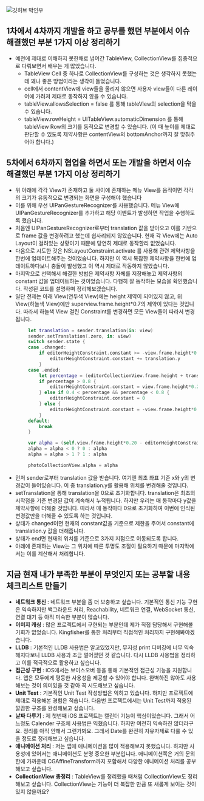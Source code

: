![깃허브 박인우](https://user-images.githubusercontent.com/61109660/160549255-3a5d54da-3502-4526-809b-7abfe3f2302e.png)

## 1차에서 4차까지 개발을 하고 공부를 했던 부분에서 이슈 해결했던 부분 1가지 이상 정리하기

- 예전에 제대로 이해하지 못한채로 넘어간 TableView, CollectionView를 집중적으로 다뤄보면서 배우는 게 많았습니다.
  - TableView Cell 중 하나로 CollectionView를 구성하는 것은 생각하지 못했는데 꽤나 좋은 방법이라는 생각이 들었습니다.
  - cell에서 contentView에 view들을 올리지 않으면 사용자 view들이 다른 레이어에 가려져 제대로 동작하지 않을 수 있습니다.
  - tableView.allowsSelection = false 를 통해 tableView의 selection을 막을 수 있습니다.
  - tableView.rowHeight = UITableView.automaticDimension 를 통해 tableView Row의 크기를 동적으로 변경할 수 있습니다. (이 때 높이를 제대로 판단할 수 있도록 제약사항은 contentView의 bottomAnchor까지 잘 맞춰주어야 합니다.)

## 5차에서 6차까지 협업을 하면서 또는 개발을 하면서 이슈 해결했던 부분 1가지 이상 정리하기

-   위 아래에 각각 View가 존재하고 둘 사이에 존재하는 메뉴 View를 움직이면 각각의 크기가 유동적으로 변경되는 화면을 구성해야 했습니다
-   이를 위해 우선 UIPanGestureRecognizer를 사용했습니다. 메뉴 View에 UIPanGestureRecognizer를 추가하고 해당 이벤트가 발생하면 작업을 수행하도록 했습니다.
-   처음엔 UIPanGestureRecognizer로부터 translation 값을 받아오고 이를 기반으로 frame 값을 변경하려고 했는데 쉽사리되지 않았습니다. 현재 각 View에는 Auto Layout이 걸려있는 상황이기 때문에 당연히 제대로 동작할리 없었습니다.
-   다음으로 시도한 것은 NSLayoutConstraint.activate 를 사용해 관련 제약사항을 한번에 업데이트해주는 것이었습니다. 하지만 이 역시 복잡한 제약사항을 한번에 업데이트하다보니 충돌이 발생했고 이 역시 제대로 작동하지 않았습니다.
-   마지막으로 선택해서 해결한 방법은 제약사항 자체를 저장해놓고 제약사항의 constant 값을 업데이트하는 것이었습니다. 다행히 잘 동작하는 모습을 확인했습니다. 작성된 코드를 설명하며 정리헤보겠습니다.
-   일단 전제는 아래 View(연두색 View)에는 height 제약이 되어있지 않고, 위 View(하늘색 View)에만 superview.frame.height\*0.7의 제약이 있다는 것입니다. 따라서 하늘색 View 걸린 Constraint를 변경하면 모든 View들이 따라서 변경됩니다.

```swift
        let translation = sender.translation(in: view)
        sender.setTranslation(.zero, in: view)
        switch sender.state {
        case .changed:
            if editorHeightConstraint.constant >= -view.frame.height*0.5 && editorHeightConstraint.constant <= view.frame.height*0.20 {
                editorHeightConstraint.constant += translation.y
            }
        case .ended:
            let percentage = (editorCollectionView.frame.height + translation.y) / view.frame.height
            if percentage > 0.8 {
                editorHeightConstraint.constant = view.frame.height*0.20
            } else if 0.4 < percentage && percentage < 0.8 {
                editorHeightConstraint.constant = 0
            } else {
                editorHeightConstraint.constant = -view.frame.height*0.5
            }
        default:
            break
        }

        var alpha = (self.view.frame.height*0.20 - editorHeightConstraint.constant) / 100
        alpha = alpha < 0 ? 0 : alpha
        alpha = alpha > 1 ? 1 : alpha

        photoCollectionView.alpha = alpha
```

-   먼저 sender로부터 translation 값을 받습니다. 여기엔 최초 좌표 기준 x와 y의 변경값이 들어있습니다. 이 중 translation.y를 활용해 위치를 변경해줄 것입니다.
-   setTranslation을 통해 translation을 0으로 초기화합니다. translation은 최초의 시작점을 기준 변경된 값이 계속해서 누적됩니다. 하지만 우리는 매 동작마다 y값을 제약사항에 더해줄 것입니다. 따라서 매 동작마다 0으로 초기화하여 이번에 인식된 변경값만을 더해줄 수 있도록 하는 것입니다.
-   상태가 changed이면 현재의 constant값을 기준으로 제한을 주어서 constant에 translation.y 값을 더해줍니다.
-   상태가 end면 현재의 위치를 기준으로 3가지 지점으로 이동되도록 합니다.
-   아래에 존재하는 View는 그 위치에 따른 투명도 조절이 필요하기 때문에 마지막에서는 이를 계산해서 처리합니다.

## 지금 현재 내가 부족한 부분이 무엇인지 또는 공부할 내용 체크리스트 만들기

-   **네트워크 통신** : 네트워크 부분을 좀 더 보충하고 싶습니다. 기본적인 통신 기능 구현은 익숙하지만 백그라운드 처리, Reachability, 네트워크 연결, WebSocket 통신, 연결 대기 등 아직 미숙한 부분이 많습니다.
-   **이미지 캐싱** : 많은 프로젝트에서 구현되는 부분인데 제가 직접 담당해서 구현해볼 기회가 없었습니다. Kingfisher를 통한 처리부터 직접적인 처리까지 구현해봐야겠습니다.
-   **LLDB** : 기본적인 LLDB 사용법은 알고있었지만, 무지성 print 디버깅에 너무 익숙해지다보니 LLDB 사용과 조금 멀어졌던 것 같습니다. 다시 LLDB 사용법을 정리하고 이를 적극적으로 활용하고 싶습니다.
-   **접근성 구현** : iOS에서는 보이스오버 등을 통해 기본적인 접근성 기능을 지원합니다. 앱은 모두에게 평등한 사용성을 제공할 수 있어야 합니다. 완벽하진 않아도 사용해보는 것이 의미있을 것 같아 꼭 시도해보고 싶습니다.
-   **Unit Test** : 기본적인 Unit Test 작성방법은 익히고 있습니다. 하지만 프로젝트에 제대로 적용해본 경험은 적습니다. 다음번 프로젝트에서는 Unit Test까지 적용된 깔끔한 구조를 완성해보고 싶습니다.
-   **날짜 다루기** : 제 첫번째 iOS 프로젝트는 캘린더 기능이 핵심이었습니다. 그래서 어느정도 Calender 구조체 사용법은 익혔습니다. 하지만 여전히 익숙하진 않더라구요. 정리를 아직 안해서 그런가봐요. 그래서 Date를 완전히 자유자제로 다룰 수 있을 정도로 정리해보고 싶습니다.
-   **애니메이션 처리** : 저는 앱에 애니메이션을 많이 적용해보지 못했습니다. 하지만 사용성에 있어서는 애니메이션도 분명 중요한 부분입니다. 애니메이션쪽은 거의 문외한에 가까운데 CGAffineTransform까지 포함해서 다양한 애니메이션 처리를 공부해보고 싶습니다.
-   **CollectionView 총정리** : TableView를 정리했을 때처럼 CollectionView도 정리해보고 싶습니다. CollectionView는 기능이 더 복잡한 만큼 또 새롭게 보이는 것이 있지 않을까요?
